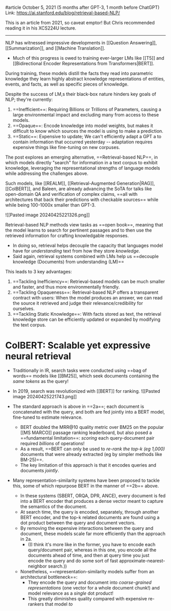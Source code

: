 #article 
October 5, 2021 (5 months after GPT-3, 1 month before ChatGPT)
Link: https://ai.stanford.edu/blog/retrieval-based-NLP/

This is an article from 2021, so caveat emptor! But Chris recommended reading it in his XCS224U lecture.

----

NLP has witnessed impressive developments in [[Question Answering]], [[Summarization]], and [[Machine Translation]].
- Much of this progress is owed to training ever-larger LMs like [[T5]] and [[Bidirectional Encoder Representations from Transformers|BERT]].


During training, these models distill the facts they read into parametric knowledge they learn highly abstract knowledge representations of entities, events, and facts, as well as specific pieces of knowledge.

Despite the success of LM,s their black-box nature hinders key goals of NLP; they're currently:
1. ==Inefficient==: Requiring Billions or Trillions of Parameters, causing a large environmental impact and excluding many from access to these models.
2. ==Opaque==: Encode knowledge into model weights, but makes it difficult to know which sources the model is using to make a prediction.
3. ==Static==: Expensive to update; We can't efficiently adapt a GPT a to contain information that occurred yesterday -- adaptation requires expensive things like fine-tuning on new corpuses.

The post explores an emerging alternative, ==Retrieval-based NLP==, in which models directly "search" for information in a text corpus to exhibit knowledge, leveraging the representational strengths of language models while addressing the challenges above.

Such models, like [[REALM]], [[Retrieval-Augmented Generation|RAG]], [[ColBERT]], and Baleen, are already advancing the SoTA for talks like open-domain QA and verification of complex claims, ==all with architectures that back their predictions with checkable sources== while while being 100-1000x smaller than GPT-3.

![[Pasted image 20240425221326.png]]

Retrieval-based NLP methods view tasks as ==open book==, meaning that the model learns to search for pertinent passages and to then use the retrieved information for crafting knowledgable responses.
- In doing so, retrieval helps decouple the capacity that languages model have for *understanding* text from how they store *knowledge*.
- Said again, retrieval systems combined with LMs help us ==decouple knowledge (Documents) from understanding (LM)==

This leads to 3 key advantages:
1. ==Tackling Inefficiency==: Retrieval-based models can be much smaller and faster, and thus more environmentally friendly.
2. ==Tackling Opaqueness==: Retrieval-based NLP offers a transparent contract with users: When the model produces an answer, we can read the source it retrieved and judge their relevance/credibility for ourselves.
3. ==Tackling Static Knowledge==: With facts stored as text, the retrieval knowledge store can be efficiently updated or expanded by modifying the text corpus.

# ColBERT: Scalable yet expressive neural retrieval
- Traditionally in IR, search tasks were conducted using ==bag of words== models like [[BM25]], which seek documents containing the *same tokens* as the query!
- In 2019, search was revolutionized with [[BERT]] for ranking.
![[Pasted image 20240425221743.png]]
- The standard approach is above in ==2a==; each document is concatenated with the query, and both are fed jointly into a BERT model, fine-tuned to estimate relevance.
	- BERT doubled the MRR@10 quality metric over BM25 on the popular [[MS MARCO]] passage ranking leaderboard, but also posed a ==fundamental limitation==: *scoring* each query-document pair required *billions* of operations!
	- As a result, ==BERT can only be used to *re-rank the top-k (eg 1,000)* documents that were already extracted (eg by simpler methods like BM-25)==.
	- The key limitation of this approach is that it encodes queries and documents *jointly*.

- Many representation-similarity systems have been proposed to tackle this, some of which repurpose BERT in the manner of ==2b== above.
	- In these systems (SBERT, ORQA, DPR, ANCE), every document is fed into a BERT encoder that produces a dense vector meant to capture the semantics of the document.
	- At search time, the query is encoded, separately, through another BERT encoder, and the top-k related documents are found using a dot product between the query and document vectors.
	- By removing the expensive interactions between the query and document, these models scale far more efficiently than the approach in 2a.
		- ((I think it's more like in the former, you have to encode each query/document pair, whereas in this one, you encode all the documents ahead of time, and then at query time you just encode the query and do some sort of fast approximate-nearest-neighbor search.))
	- Nonetheless, ==representation-similarity models suffer from an architectural bottleneck==:
		- They encode the query and document into *coarse-grained representations*  (one vector for a whole document chunk!) and model relevance as a *single* dot product!
		- This greatly diminishes quality compared with expensive re-rankers that model *to*






